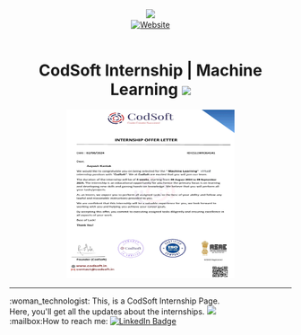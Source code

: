 <div id="header" align="center">
  <a href="https://www.codsoft.in/internships">
    <img src="![17366750059856041383636788277197](https://github.com/user-attachments/assets/9e36f91b-fa12-44c0-96f9-d7ca9a5880ab)" width="100"/>
  </a><br>
    <a href="https://www.linkedin.com/posts/aayush-kantak_skillsbuild-elearning-entrylevelpositions-activity-7208417643400224769-xE3j?utm_source=share&utm_medium=member_android">
      <img src="https://img.shields.io/badge/Blog-blue?logo=dependabot" alt="Website"/>
  </a><br>
        <img src="https://komarev.com/ghpvc/?username=aysh01&style=flat-square&color=blue" alt=""/>
<h1>
  CodSoft Internship | Machine Learning
  <img src="https://media.giphy.com/media/hvRJCLFzcasrR4ia7z/giphy.gif" width="30px"/>
</h1>
    <div align="center">
  <img src="https://github.com/aysh01/CODSOFT-ML/blob/main/CodSoft__ML.jpg" width="300" height="300"/><br>
      <hr>
      <div align="left">
:woman_technologist: This, is a <a href="https://www.linkedin.com/company/codsoft/" style="text-decoration:none;">CodSoft </a> Internship Page.<br>
      Here, you'll get all the updates about the internships. <img src="https://media.giphy.com/media/WUlplcMpOCEmTGBtBW/giphy.gif" width="30"><br>
:mailbox:How to reach me: <a href="https://www.linkedin.com/in/aayush-kantak">
    <img src="https://img.shields.io/badge/LinkedIn-blue?style=for-the-badge&logo=linkedin&logoColor=white" alt="LinkedIn Badge"/>
  </a><br>
      </div>
</div>
</div>
